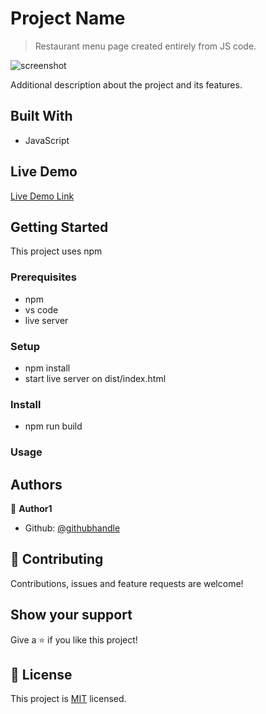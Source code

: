 # Project Name

> Restaurant menu page created entirely from JS code.

![screenshot](./app_screenshot.png)

Additional description about the project and its features.

## Built With

- JavaScript

## Live Demo

[Live Demo Link](https://livedemo.com)


## Getting Started

This project uses npm

### Prerequisites
- npm
- vs code
- live server

### Setup
- npm install
- start live server on dist/index.html
### Install
- npm run build
### Usage





## Authors

👤 **Author1**

- Github: [@githubhandle](https://github.com/edlingao)


## 🤝 Contributing

Contributions, issues and feature requests are welcome!


## Show your support

Give a ⭐️ if you like this project!

## 📝 License

This project is [MIT](lic.url) licensed.

